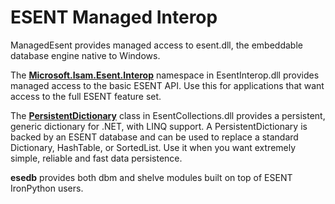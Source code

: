 # ESENT Managed Interop
ManagedEsent provides managed access to esent.dll, the embeddable database engine native to Windows.

The **[Microsoft.Isam.Esent.Interop](Documentation/ManagedEsentDocumentation.md)** namespace in EsentInterop.dll provides managed access to the basic ESENT API. Use this for applications that want access to the full ESENT feature set.

The **[PersistentDictionary](Documentation/PersistentDictionaryDocumentation.md)** class in EsentCollections.dll provides a persistent, generic dictionary for .NET, with LINQ support. A PersistentDictionary is backed by an ESENT database and can be used to replace a standard Dictionary, HashTable, or SortedList. Use it when you want extremely simple, reliable and fast data persistence.

**esedb** provides both dbm and shelve modules built on top of ESENT IronPython users.